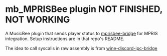 # mb_MPRISBee plugin NOT FINISHED, NOT WORKING
A MusicBee plugin that sends player status to [mprisbee-bridge](https://github.com/Kyletsit/mprisbee-bridge) for MPRIS integration. Setup instructions are in that repo's README.

The idea to call syscalls in raw assembly is from [wine-discord-ipc-bridge](https://github.com/0e4ef622/wine-discord-ipc-bridge)
